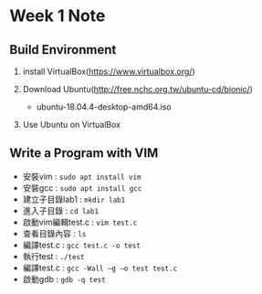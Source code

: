 # Week 1 Note
## Build Environment
1. install VirtualBox(https://www.virtualbox.org/)

2. Download Ubuntu(http://free.nchc.org.tw/ubuntu-cd/bionic/)
    - ubuntu-18.04.4-desktop-amd64.iso

3. Use Ubuntu on VirtualBox

## Write a Program with VIM
* 安裝vim : `sudo apt install vim`
* 安裝gcc : `sudo apt install gcc`
* 建立子目錄lab1 : `mkdir lab1`
* 進入子目錄 : `cd lab1`
* 啟動vim編輯test.c : `vim test.c`
* 查看目錄內容 : `ls`
* 編譯test.c : `gcc test.c -o test`
* 執行test : `./test`
* 編譯test.c : `gcc -Wall –g –o test test.c`
* 啟動gdb : `gdb -q test`
